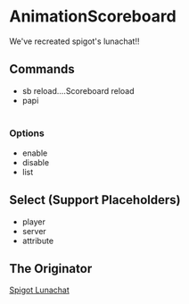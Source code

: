 # AnimationScoreboard
We've recreated spigot's lunachat!!
## Commands
- sb reload....Scoreboard reload  
- papi <Option> <Select>  
### Options  
- enable  
- disable  
- list    
## Select (Support Placeholders)
- player
- server
- attribute
## The Originator
[Spigot Lunachat](https://www.spigotmc.org/resources/lunachat.82293/)
